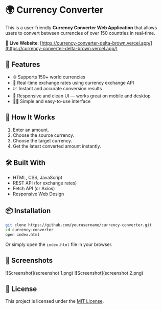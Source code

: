 # 🌍 Currency Converter

This is a user-friendly **Currency Converter Web Application** that allows users to convert between currencies of over 150 countries in real-time.

🔗 **Live Website**: [https://currency-converter-delta-brown.vercel.app/](https://currency-converter-delta-brown.vercel.app/)  

## 🔧 Features

- 🌐 Supports 150+ world currencies
- 🔄 Real-time exchange rates using currency exchange API
- 💹 Instant and accurate conversion results
- 📱 Responsive and clean UI — works great on mobile and desktop
- 👨‍💻 Simple and easy-to-use interface

## 🚀 How It Works

1. Enter an amount.
2. Choose the source currency.
3. Choose the target currency.
4. Get the latest converted amount instantly.

## 🛠️ Built With

- HTML, CSS, JavaScript
- REST API (for exchange rates)
- Fetch API (or Axios)
- Responsive Web Design

## 📦 Installation

```bash
git clone https://github.com/yourusername/currency-converter.git
cd currency-converter
open index.html
````

Or simply open the `index.html` file in your browser.

## 📸 Screenshots

![Screenshot](screenshot 1.png)
![Screenshot](screenshot 2.png)

## 📄 License

This project is licensed under the [MIT License](LICENSE).
